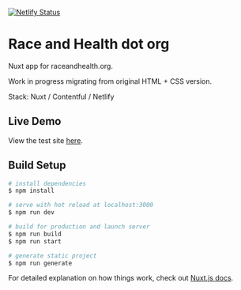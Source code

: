 [![Netlify Status](https://api.netlify.com/api/v1/badges/2bbcce1b-3adb-461e-8400-faa17e0478cf/deploy-status)](https://app.netlify.com/sites/raceandhealth/deploys)

# Race and Health dot org

Nuxt app for raceandhealth.org.

Work in progress migrating from original HTML + CSS version.

Stack: Nuxt / Contentful / Netlify

## Live Demo
View the test site [here](https://raceandhealth.netlify.app).

## Build Setup

```bash
# install dependencies
$ npm install

# serve with hot reload at localhost:3000
$ npm run dev

# build for production and launch server
$ npm run build
$ npm run start

# generate static project
$ npm run generate
```

For detailed explanation on how things work, check out [Nuxt.js docs](https://nuxtjs.org).
